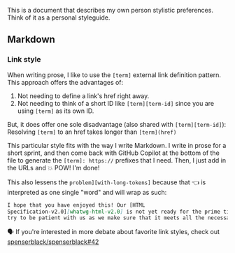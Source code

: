 This is a document that describes my own person stylistic preferences. Think of
it as a personal styleguide.

## Markdown

### Link style

When writing prose, I like to use the `[term]` external link definition pattern.
This approach offers the advantages of:

1. Not needing to define a link's href right away.
2. Not needing to think of a short ID like `[term][term-id]` since you are using
   `[term]` as its own ID.

But, it does offer one sole disadvantage (also shared with `[term][term-id]`):
Resolving `[term]` to an href takes longer than `[term](href)`

This particular style fits with the way I write Markdown. I write in prose for a
short sprint, and then come back with GitHub Copilot at the bottom of the file
to generate the `[term]: https://` prefixes that I need. Then, I just add in the
URLs and 💥 POW! I'm done!

This also lessens the `problem][with-long-tokens]` because that 👈 is
interpreted as one single "word" and will wrap as such:

```md
I hope that you have enjoyed this! Our [HTML
Specification-v2.0][whatwg-html-v2.0] is not yet ready for the prime time, so
try to be patient with us as we make sure that it meets all the necessary
```

🗣️ If you're interested in more debate about favorite link styles, check out
[spenserblack/spenserblack#42]

<!-- prettier-ignore-start -->
[spenserblack/spenserblack#42]: https://github.com/spenserblack/spenserblack/discussions/42
<!-- prettier-ignore-end -->
